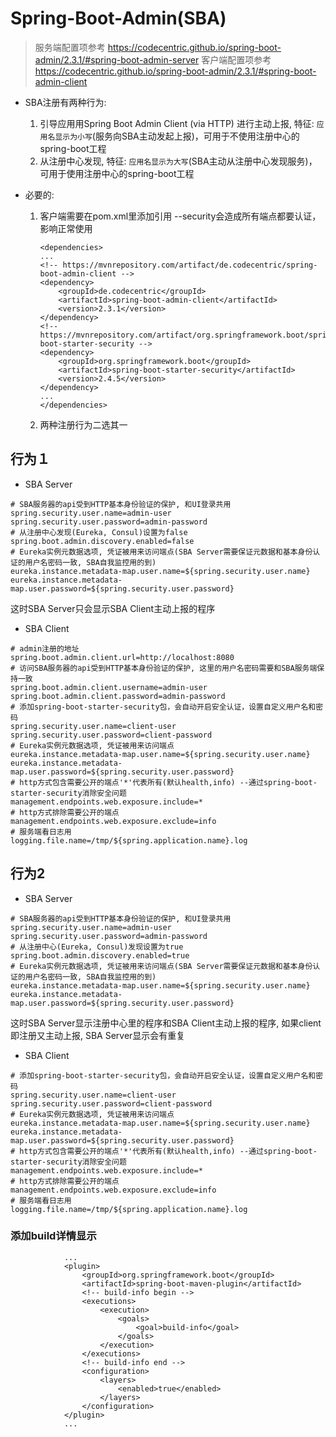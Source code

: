 # Spring-Boot-Admin(SBA)

> 服务端配置项参考 <https://codecentric.github.io/spring-boot-admin/2.3.1/#spring-boot-admin-server>
> 客户端配置项参考 <https://codecentric.github.io/spring-boot-admin/2.3.1/#spring-boot-admin-client>

+ SBA注册有两种行为:
  1. 引导应用用Spring Boot Admin Client (via HTTP) 进行主动上报, 特征: `应用名显示为小写`(服务向SBA主动发起上报)，可用于不使用注册中心的spring-boot工程
  2. 从注册中心发现, 特征: `应用名显示为大写`(SBA主动从注册中心发现服务)，可用于使用注册中心的spring-boot工程

+ 必要的:
    1. 客户端需要在pom.xml里添加引用 --security会造成所有端点都要认证，影响正常使用

        ```pom
        <dependencies>
        ...
        <!-- https://mvnrepository.com/artifact/de.codecentric/spring-boot-admin-client -->
        <dependency>
            <groupId>de.codecentric</groupId>
            <artifactId>spring-boot-admin-client</artifactId>
            <version>2.3.1</version>
        </dependency>
        <!-- https://mvnrepository.com/artifact/org.springframework.boot/spring-boot-starter-security -->
        <dependency>
            <groupId>org.springframework.boot</groupId>
            <artifactId>spring-boot-starter-security</artifactId>
            <version>2.4.5</version>
        </dependency>
        ...
        </dependencies>
        ```

    2. 两种注册行为二选其一

## 行为１

+ SBA Server

```properties
# SBA服务器的api受到HTTP基本身份验证的保护, 和UI登录共用
spring.security.user.name=admin-user
spring.security.user.password=admin-password
# 从注册中心发现(Eureka, Consul)设置为false
spring.boot.admin.discovery.enabled=false
# Eureka实例元数据选项, 凭证被用来访问端点(SBA Server需要保证元数据和基本身份认证的用户名密码一致, SBA自我监控用的到)
eureka.instance.metadata-map.user.name=${spring.security.user.name}
eureka.instance.metadata-map.user.password=${spring.security.user.password}
```

这时SBA Server只会显示SBA Client主动上报的程序

+ SBA Client

```properties
# admin注册的地址
spring.boot.admin.client.url=http://localhost:8080
# 访问SBA服务器的api受到HTTP基本身份验证的保护, 这里的用户名密码需要和SBA服务端保持一致
spring.boot.admin.client.username=admin-user
spring.boot.admin.client.password=admin-password
# 添加spring-boot-starter-security包，会自动开启安全认证，设置自定义用户名和密码
spring.security.user.name=client-user
spring.security.user.password=client-password
# Eureka实例元数据选项, 凭证被用来访问端点
eureka.instance.metadata-map.user.name=${spring.security.user.name}
eureka.instance.metadata-map.user.password=${spring.security.user.password}
# http方式包含需要公开的端点'*'代表所有(默认health,info) --通过spring-boot-starter-security消除安全问题
management.endpoints.web.exposure.include=*
# http方式排除需要公开的端点
management.endpoints.web.exposure.exclude=info
# 服务端看日志用
logging.file.name=/tmp/${spring.application.name}.log
```

## 行为2

+ SBA Server

```properties
# SBA服务器的api受到HTTP基本身份验证的保护, 和UI登录共用
spring.security.user.name=admin-user
spring.security.user.password=admin-password
# 从注册中心(Eureka, Consul)发现设置为true
spring.boot.admin.discovery.enabled=true
# Eureka实例元数据选项, 凭证被用来访问端点(SBA Server需要保证元数据和基本身份认证的用户名密码一致, SBA自我监控用的到)
eureka.instance.metadata-map.user.name=${spring.security.user.name}
eureka.instance.metadata-map.user.password=${spring.security.user.password}
```

这时SBA Server显示注册中心里的程序和SBA Client主动上报的程序, 如果client即注册又主动上报, SBA Server显示会有重复

+ SBA Client

```properties
# 添加spring-boot-starter-security包，会自动开启安全认证，设置自定义用户名和密码
spring.security.user.name=client-user
spring.security.user.password=client-password
# Eureka实例元数据选项, 凭证被用来访问端点
eureka.instance.metadata-map.user.name=${spring.security.user.name}
eureka.instance.metadata-map.user.password=${spring.security.user.password}
# http方式包含需要公开的端点'*'代表所有(默认health,info) --通过spring-boot-starter-security消除安全问题
management.endpoints.web.exposure.include=*
# http方式排除需要公开的端点
management.endpoints.web.exposure.exclude=info
# 服务端看日志用
logging.file.name=/tmp/${spring.application.name}.log
```

### 添加build详情显示

```pom
            ...
            <plugin>
                <groupId>org.springframework.boot</groupId>
                <artifactId>spring-boot-maven-plugin</artifactId>
                <!-- build-info begin -->
                <executions>
                    <execution>
                        <goals>
                            <goal>build-info</goal>
                        </goals>
                    </execution>
                </executions>
                <!-- build-info end -->
                <configuration>
                    <layers>
                        <enabled>true</enabled>
                    </layers>
                </configuration>
            </plugin>
            ...
```
